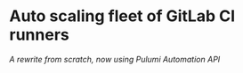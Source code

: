 # Auto scaling fleet of GitLab CI runners

_A rewrite from scratch, now using Pulumi Automation API_
